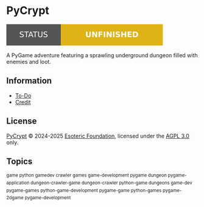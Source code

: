 # PyCrypt

[![Project status: unfinished][status]][root]

A PyGame adventure featuring a sprawling underground dungeon filled with enemies and loot.

## Information

- [To-Do][to-do]
- [Credit][credit]

## License

[PyCrypt][root] &copy; 2024-2025 [Esoteric Foundation][author-homepage], licensed under the [AGPL 3.0][license] only.

## Topics

<sup>game python gamedev crawler games game-development pygame dungeon pygame-application dungeon-crawler-game dungeon-crawler python-game dungeons game-dev pygame-games python-game-development pygame-game python-games pygame-2dgame pygame-development</sup>

<!-- Link aliases -->

[root]: /
[status]: assets/images/badges/status.svg

<!-- Websites -->

[author-homepage]: https://esoteric.foundation

<!-- Files -->

[to-do]: ./TODO.md
[credit]: ./CREDIT.md
[license]: ../LICENSE
